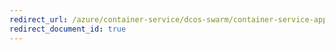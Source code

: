 ```yaml
---
redirect_url: /azure/container-service/dcos-swarm/container-service-application-specific-marathon
redirect_document_id: true
---
```

